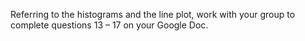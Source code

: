 Referring to the histograms and the line plot, work with your group to complete questions 13 – 17 on your Google Doc.